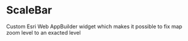 # ScaleBar
Custom Esri Web AppBuilder widget which makes it possible to fix map zoom level to an exacted level



